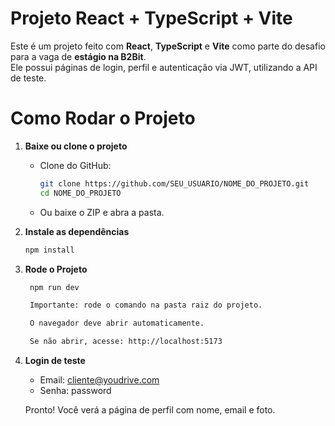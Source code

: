 # Projeto React + TypeScript + Vite

Este é um projeto feito com **React**, **TypeScript** e **Vite** como parte do desafio para a vaga de **estágio na B2Bit**.  
Ele possui páginas de login, perfil e autenticação via JWT, utilizando a API de teste.

# Como Rodar o Projeto

1. **Baixe ou clone o projeto**  
   - Clone do GitHub:  
     ```bash
     git clone https://github.com/SEU_USUARIO/NOME_DO_PROJETO.git
     cd NOME_DO_PROJETO
     ```
   - Ou baixe o ZIP e abra a pasta.

2. **Instale as dependências**  
   ```bash
   npm install

3. **Rode o Projeto**  
   ```bash
    npm run dev

    Importante: rode o comando na pasta raiz do projeto.

    O navegador deve abrir automaticamente.

    Se não abrir, acesse: http://localhost:5173

4. **Login de teste** 
    * Email: cliente@youdrive.com
    * Senha: password

    Pronto! Você verá a página de perfil com nome, email e foto.

